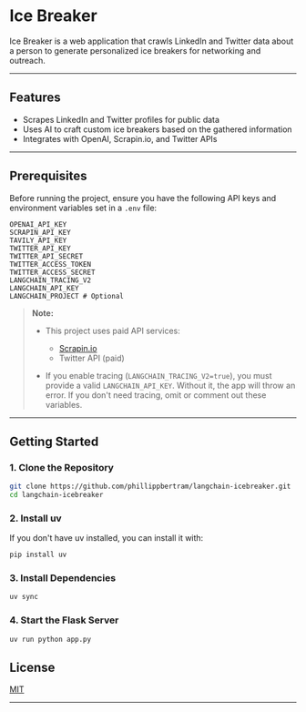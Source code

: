 # Ice Breaker

Ice Breaker is a web application that crawls LinkedIn and Twitter data about a person to generate personalized ice breakers for networking and outreach.

---

## Features

- Scrapes LinkedIn and Twitter profiles for public data
- Uses AI to craft custom ice breakers based on the gathered information
- Integrates with OpenAI, Scrapin.io, and Twitter APIs

---

## Prerequisites

Before running the project, ensure you have the following API keys and environment variables set in a `.env` file:

```
OPENAI_API_KEY
SCRAPIN_API_KEY
TAVILY_API_KEY
TWITTER_API_KEY
TWITTER_API_SECRET
TWITTER_ACCESS_TOKEN
TWITTER_ACCESS_SECRET
LANGCHAIN_TRACING_V2
LANGCHAIN_API_KEY
LANGCHAIN_PROJECT # Optional
```

> **Note:**
>
> - This project uses paid API services:
>
>   - [Scrapin.io](https://www.scrapin.io)
>   - Twitter API (paid)
>
> - If you enable tracing (`LANGCHAIN_TRACING_V2=true`), you must provide a valid `LANGCHAIN_API_KEY`. Without it, the app will throw an error. If you don't need tracing, omit or comment out these variables.

---

## Getting Started

### 1. Clone the Repository

```bash
git clone https://github.com/phillippbertram/langchain-icebreaker.git
cd langchain-icebreaker
```

### 2. Install uv

If you don't have uv installed, you can install it with:

```bash
pip install uv
```

### 3. Install Dependencies

```bash
uv sync
```

### 4. Start the Flask Server

```bash
uv run python app.py
```

## License

[MIT](LICENSE)

---
